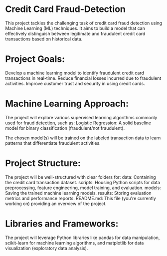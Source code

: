 #  Credit Card Fraud-Detection

This project tackles the challenging task of credit card fraud detection using Machine Learning (ML) techniques. It aims to build a model that can effectively distinguish between legitimate and fraudulent credit card transactions based on historical data.

# Project Goals:

Develop a machine learning model to identify fraudulent credit card transactions in real-time.
Reduce financial losses incurred due to fraudulent activities.
Improve customer trust and security in using credit cards.

# Machine Learning Approach:

The project will explore various supervised learning algorithms commonly used for fraud detection, such as:
Logistic Regression: A solid baseline model for binary classification (fraudulent/not fraudulent).

The chosen model(s) will be trained on the labeled transaction data to learn patterns that differentiate fraudulent activities.

# Project Structure:

The project will be well-structured with clear folders for:
data: Containing the credit card transaction dataset.
scripts: Housing Python scripts for data preprocessing, feature engineering, model training, and evaluation.
models: Saving the trained machine learning models.
results: Storing evaluation metrics and performance reports.
README.md: This file (you're currently working on) providing an overview of the project.

# Libraries and Frameworks:

The project will leverage Python libraries like pandas for data manipulation, scikit-learn for machine learning algorithms, and matplotlib for data visualization (exploratory data analysis).
